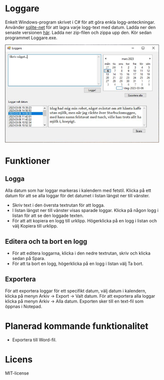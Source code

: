 # Loggare

Enkelt Windows-program skrivet i C# för att göra enkla logg-anteckningar. Använder [sqlite-net](https://github.com/praeclarum/sqlite-net) för att lagra varje logg-text med datum. Ladda ner den senaste versionen [här](https://github.com/johandersson/Loggare/releases). Ladda ner zip-filen och zippa upp den. Kör sedan programmet Loggare.exe.


![Skärmbild](/images/screenshot.JPG?raw=true "Skärmbild av Loggare")

# Funktioner

## Logga
Alla datum som har loggar markeras i kalendern med fetstil. Klicka på ett datum för att se alla loggar för det datumet i listan längst ner till vänster.

- Skriv text i den översta textrutan för att logga.
- I listan längst ner till vänster visas sparade loggar. Klicka på någon logg i listan för att se den loggade texten.
- För att att kopiera en logg till urklipp. Högerklicka på en logg i listan och välj Kopiera till urklipp.

## Editera och ta bort en logg
- För att editera loggarna, klicka i den nedre textrutan, skriv och klicka sedan på Spara.
- För att ta bort en logg, högerklicka på en logg i listan välj Ta bort.

## Exportera

För att exportera loggar för ett specifikt datum, välj datum i kalendern, klicka på menyn Arkiv -> Export -> Valt datum. För att exportera alla loggar klicka på menyn Arkiv -> Alla datum. Exporten sker till en text-fil som öppnas i Notepad. 

# Planerad kommande funktionalitet
- Exportera till Word-fil.

# Licens
MIT-license
